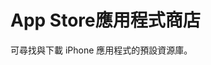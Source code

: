 [Title]: # (應用程式商店)
[Difficulty]: # (初學者)
[Order]: # (7)

# App Store應用程式商店

可尋找與下載 iPhone 應用程式的預設資源庫。